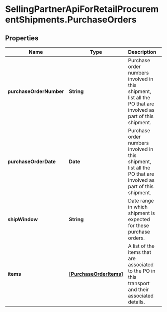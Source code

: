 # SellingPartnerApiForRetailProcurementShipments.PurchaseOrders

## Properties
Name | Type | Description | Notes
------------ | ------------- | ------------- | -------------
**purchaseOrderNumber** | **String** | Purchase order numbers involved in this shipment, list all the PO that are involved as part of this shipment. | [optional] 
**purchaseOrderDate** | **Date** | Purchase order numbers involved in this shipment, list all the PO that are involved as part of this shipment. | [optional] 
**shipWindow** | **String** | Date range in which shipment is expected for these purchase orders. | [optional] 
**items** | [**[PurchaseOrderItems]**](PurchaseOrderItems.md) | A list of the items that are associated to the PO in this transport and their associated details. | [optional] 


